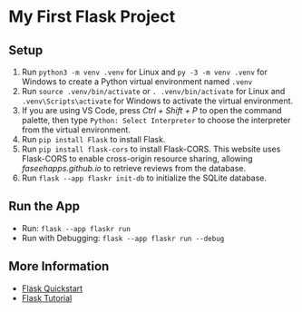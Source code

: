 # My First Flask Project

## Setup

1. Run `python3 -m venv .venv` for Linux and `py -3 -m venv .venv` for Windows to create a Python virtual environment named `.venv`
2. Run `source .venv/bin/activate` or `. .venv/bin/activate` for Linux and `.venv\Scripts\activate` for Windows to activate the virtual environment.
3. If you are using VS Code, press *Ctrl + Shift + P* to open the command palette, then type `Python: Select Interpreter` to choose the interpreter from the virtual environment.
4. Run `pip install Flask` to install Flask.
5. Run `pip install flask-cors` to install Flask-CORS. This website uses Flask-CORS to enable cross-origin resource sharing, allowing *faseehapps.github.io* to retrieve reviews from the database.
6. Run `flask --app flaskr init-db` to initialize the SQLite database.

## Run the App

- Run: `flask --app flaskr run`
- Run with Debugging: `flask --app flaskr run --debug`

## More Information

- [Flask Quickstart](https://flask.palletsprojects.com/en/stable/quickstart/)
- [Flask Tutorial](https://flask.palletsprojects.com/en/stable/tutorial/)
